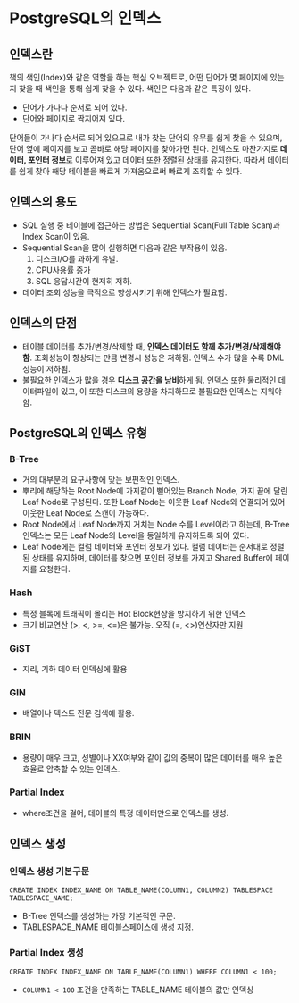 # PostgreSQL의 인덱스

## 인덱스란
책의 색인(Index)와 같은 역할을 하는 핵심 오브젝트로, 어떤 단어가 몇 페이지에 있는지 찾을 때 색인을 통해 쉽게 찾을 수 있다. 색인은 다음과 같은 특징이 있다.
- 단어가 가나다 순서로 되어 있다.
- 단어와 페이지로 짝지어져 있다.

단어들이 가나다 순서로 되어 있으므로 내가 찾는 단어의 유무를 쉽게 찾을 수 있으며, 단어 옆에 페이지를 보고 곧바로 해당 페이지를 찾아가면 된다. 인덱스도 마찬가지로 **데이터, 포인터 정보**로 이루어져 있고 데이터 또한 정렬된 상태를 유지한다. 따라서 데이터를 쉽게 찾아 해당 테이블을 빠르게 가져옴으로써 빠르게 조회할 수 있다.

## 인덱스의 용도
- SQL 실행 중 테이블에 접근하는 방법은 Sequential Scan(Full Table Scan)과 Index Scan이 있음.
- Sequential Scan을 많이 실행하면 다음과 같은 부작용이 있음.
  1. 디스크I/O를 과하게 유발.
  2. CPU사용률 증가
  3. SQL 응답시간이 현저히 저하.
- 데이터 조회 성능을 극적으로 향상시키기 위해 인덱스가 필요함.
## 인덱스의 단점
- 테이블 데이터를 추가/변경/삭제할 때, **인덱스 데이터도 함께 추가/변경/삭제해야 함**. 조회성능이 향상되는 만큼 변경시 성능은 저하됨. 인덱스 수가 많을 수록 DML성능이 저하됨.
- 불필요한 인덱스가 많을 경우 **디스크 공간을 낭비**하게 됨. 인덱스 또한 물리적인 데이터파일이 있고, 이 또한 디스크의 용량을 차지하므로 불필요한 인덱스는 지워야 함.

## PostgreSQL의 인덱스 유형
### B-Tree
- 거의 대부분의 요구사항에 맞는 보편적인 인덱스.
- 뿌리에 해당하는 Root Node에 가지같이 뻗어있는 Branch Node, 가지 끝에 달린 Leaf Node로 구성된다. 또한 Leaf Node는 이웃한 Leaf Node와 연결되어 있어 이웃한 Leaf Node로 스캔이 가능하다.
- Root Node에서 Leaf Node까지 거치는 Node 수를 Level이라고 하는데, B-Tree 인덱스는 모든 Leaf Node의 Level을 동일하게 유지하도록 되어 있다.
- Leaf Node에는 컬럼 데이터와 포인터 정보가 있다. 컬럼 데이터는 순서대로 정렬된 상태를 유지하며, 데이터를 찾으면 포인터 정보를 가지고 Shared Buffer에 페이지를 요청한다.
### Hash
- 특정 블록에 트래픽이 몰리는 Hot Block현상을 방지하기 위한 인덱스
- 크기 비교연산 (>, <, >=, <=)은 불가능. 오직 (=, <>)연산자만 지원
### GiST
- 지리, 기하 데이터 인덱싱에 활용
### GIN
- 배열이나 텍스트 전문 검색에 활용.
### BRIN
- 용량이 매우 크고, 성별이나 XX여부와 같이 값의 중복이 많은 데이터를 매우 높은 효율로 압축할 수 있는 인덱스.
### Partial Index
- where조건을 걸어, 테이블의 특정 데이터만으로 인덱스를 생성.

## 인덱스 생성
### 인덱스 생성 기본구문
```
CREATE INDEX INDEX_NAME ON TABLE_NAME(COLUMN1, COLUMN2) TABLESPACE TABLESPACE_NAME;
```
- B-Tree 인덱스를 생성하는 가장 기본적인 구문.
- TABLESPACE_NAME 테이블스페이스에 생성 지정.

### Partial Index 생성
```
CREATE INDEX INDEX_NAME ON TABLE_NAME(COLUMN1) WHERE COLUMN1 < 100;
```
- `COLUMN1 < 100` 조건을 만족하는 TABLE_NAME 테이블의 값만 인덱싱



